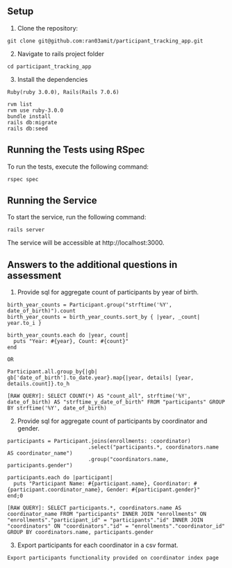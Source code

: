 ## Setup

1. Clone the repository:

```
git clone git@github.com:ran03amit/participant_tracking_app.git
```

2. Navigate to rails project folder

```
cd participant_tracking_app
```

3. Install the dependencies

```
Ruby(ruby 3.0.0), Rails(Rails 7.0.6)

rvm list
rvm use ruby-3.0.0
bundle install
rails db:migrate
rails db:seed
```

## Running the Tests using RSpec

To run the tests, execute the following command:

```
rspec spec
```


## Running the Service

To start the service, run the following command:

```
rails server
```

The service will be accessible at http://localhost:3000.


## Answers to the additional questions in assessment

1. Provide sql for aggregate count of participants by year of birth.
```
birth_year_counts = Participant.group("strftime('%Y', date_of_birth)").count
birth_year_counts = birth_year_counts.sort_by { |year, _count| year.to_i }

birth_year_counts.each do |year, count|
  puts "Year: #{year}, Count: #{count}"
end

OR

Participant.all.group_by{|gb| gb['date_of_birth'].to_date.year}.map{|year, details| [year, details.count]}.to_h

[RAW QUERY]: SELECT COUNT(*) AS "count_all", strftime('%Y', date_of_birth) AS "strftime_y_date_of_birth" FROM "participants" GROUP BY strftime('%Y', date_of_birth)
```

2. Provide sql for aggregate count of participants by coordinator and gender.
```
participants = Participant.joins(enrollments: :coordinator)
                          .select("participants.*, coordinators.name AS coordinator_name")
                          .group("coordinators.name, participants.gender")

participants.each do |participant|
  puts "Participant Name: #{participant.name}, Coordinator: #{participant.coordinator_name}, Gender: #{participant.gender}"
end;0

[RAW QUERY]: SELECT participants.*, coordinators.name AS coordinator_name FROM "participants" INNER JOIN "enrollments" ON "enrollments"."participant_id" = "participants"."id" INNER JOIN "coordinators" ON "coordinators"."id" = "enrollments"."coordinator_id" GROUP BY coordinators.name, participants.gender
```

3. Export participants for each coordinator in a csv format.
```
Export participants functionality provided on coordinator index page
```